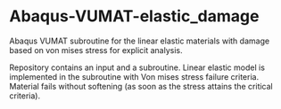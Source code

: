 # Abaqus-VUMAT-elastic_damage
Abaqus VUMAT subroutine for the linear elastic materials with damage based on von mises stress for explicit analysis.

Repository contains an input and a subroutine. Linear elastic model is implemented in the subroutine with Von mises stress failure criteria. Material fails without softening (as soon as the stress attains the critical criteria).

